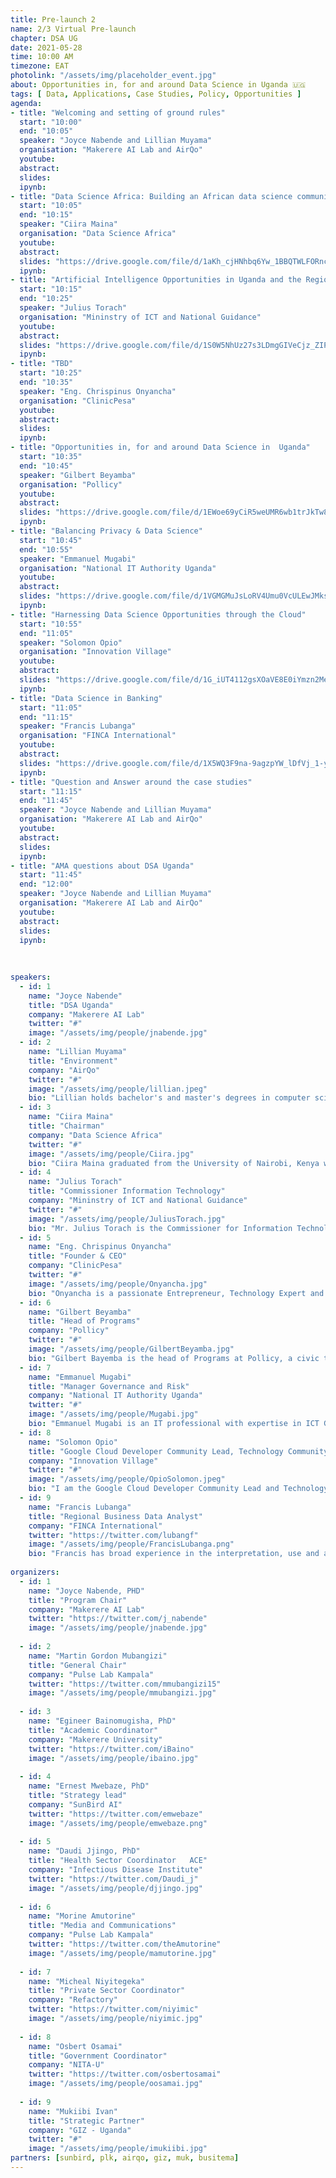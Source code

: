 ```yaml
---
title: Pre-launch 2
name: 2/3 Virtual Pre-launch
chapter: DSA UG
date: 2021-05-28
time: 10:00 AM
timezone: EAT
photolink: "/assets/img/placeholder_event.jpg"
about: Opportunities in, for and around Data Science in Uganda 🇺🇬
tags: [ Data, Applications, Case Studies, Policy, Opportunities ]
agenda: 
- title: "Welcoming and setting of ground rules"
  start: "10:00"
  end: "10:05"
  speaker: "Joyce Nabende and Lillian Muyama" 
  organisation: "Makerere AI Lab and AirQo"
  youtube:
  abstract:
  slides:
  ipynb:
- title: "Data Science Africa: Building an African data science community together"
  start: "10:05"
  end: "10:15"
  speaker: "Ciira Maina"
  organisation: "Data Science Africa"
  youtube:
  abstract:
  slides: "https://drive.google.com/file/d/1aKh_cjHNhbq6Yw_1BBQTWLFORncFqF3G/view?usp=sharing"
  ipynb:
- title: "Artificial Intelligence Opportunities in Uganda and the Region"
  start: "10:15"
  end: "10:25"
  speaker: "Julius Torach"
  organisation: "Mininstry of ICT and National Guidance"
  youtube:
  abstract:
  slides: "https://drive.google.com/file/d/1S0W5NhUz27s3LDmgGIVeCjz_ZIPXYzWh/view?usp=sharing"
  ipynb:
- title: "TBD"
  start: "10:25"
  end: "10:35"
  speaker: "Eng. Chrispinus Onyancha"
  organisation: "ClinicPesa"
  youtube:
  abstract:
  slides: 
  ipynb:
- title: "Opportunities in, for and around Data Science in  Uganda"
  start: "10:35"
  end: "10:45"
  speaker: "Gilbert Beyamba"
  organisation: "Pollicy"
  youtube:
  abstract:
  slides: "https://drive.google.com/file/d/1EWoe69yCiR5weUMR6wb1trJkTw8AITrm/view?usp=sharing"
  ipynb:
- title: "Balancing Privacy & Data Science"
  start: "10:45"
  end: "10:55"
  speaker: "Emmanuel Mugabi"
  organisation: "National IT Authority Uganda"
  youtube:
  abstract:
  slides: "https://drive.google.com/file/d/1VGMGMuJsLoRV4Umu0VcULEwJMksZ9Nrc/view?usp=sharing"
  ipynb:
- title: "Harnessing Data Science Opportunities through the Cloud"
  start: "10:55"
  end: "11:05"
  speaker: "Solomon Opio"
  organisation: "Innovation Village"
  youtube:
  abstract:
  slides: "https://drive.google.com/file/d/1G_iUT4112gsXOaVE8E0iYmzn2MeR-FTK/view?usp=sharing"
  ipynb:
- title: "Data Science in Banking"
  start: "11:05"
  end: "11:15"
  speaker: "Francis Lubanga"
  organisation: "FINCA International"
  youtube:
  abstract:
  slides: "https://drive.google.com/file/d/1X5WQ3F9na-9agzpYW_lDfVj_1-yILixG/view?usp=sharing"
  ipynb:
- title: "Question and Answer around the case studies" 
  start: "11:15"
  end: "11:45"
  speaker: "Joyce Nabende and Lillian Muyama" 
  organisation: "Makerere AI Lab and AirQo"
  youtube:
  abstract:
  slides:
  ipynb:
- title: "AMA questions about DSA Uganda"
  start: "11:45"
  end: "12:00"
  speaker: "Joyce Nabende and Lillian Muyama" 
  organisation: "Makerere AI Lab and AirQo"
  youtube:
  abstract:
  slides:
  ipynb:
  
  
  
speakers: 
  - id: 1
    name: "Joyce Nabende"
    title: "DSA Uganda"
    company: "Makerere AI Lab"
    twitter: "#"
    image: "/assets/img/people/jnabende.jpg"
  - id: 2
    name: "Lillian Muyama"
    title: "Environment"
    company: "AirQo"
    twitter: "#"
    image: "/assets/img/people/lillian.jpeg"
    bio: "Lillian holds bachelor's and master's degrees in computer science from Makerere University. She has over three years' experience in the data science field and is passionate about machine learning and how it can be used to solve real world problems that have a direct impact on society."
  - id: 3
    name: "Ciira Maina"
    title: "Chairman"
    company: "Data Science Africa"
    twitter: "#"
    image: "/assets/img/people/Ciira.jpg"
    bio: "Ciira Maina graduated from the University of Nairobi, Kenya with a Bsc. degree in Electrical Engineering in 2007 and with a Ph.D. from Drexel University in Philadelphia, USA in September 2011. Between October 2011 and August 2013 he was a postdoctoral researcher in machine learning and computational Biology at the University of Sheffield. Since September 2013 he has been a Lecturer in Electrical Engineering at Dedan Kimathi University of Technology in Nyeri, Kenya. He is a member of the organizing committee for Data Science Africa which aims to improve knowledge of machine learning in Africa and served as program chair for DSA 2017 and general chair for DSA 2015 and 2018. He is currently involved in several projects aimed at applying machine learning and the internet of things to problems relevant in the African context."
  - id: 4
    name: "Julius Torach"
    title: "Commissioner Information Technology"
    company: "Mininstry of ICT and National Guidance"
    twitter: "#"
    image: "/assets/img/people/JuliusTorach.jpg"
    bio: "Mr. Julius Torach is the Commissioner for Information Technology/E-Services at the Ministry of ICT and National Guidance in Uganda, spearheading Government efforts in eGovernment, eCommerce and other electronic transactions in support of National development. He is a Member of the Expert National Task Force on the Fourth Industrial Revolution (4IR). He is also a Board Member of the National Information Technology Authority – Uganda (NITA-U). In the region, he is the Vice Chairperson of the AI Working Group at the African Union, a Member of East African Sub-Regional Forum on Artificial Intelligence, and a Member of the Uganda IoT & AI Challenge 2021 Steering Committee supported by IEEE Technology and Engineering Management Society (IEEE TEMS). Furthermore, he is a Member of World Economic Forum Global Council on Agile Governance. He was also a Member of AI Strategy Blueprint Working Group under Smart Africa. He previously worked as the Director for eGovernment Services at NITA-U. He has also served in various capacities in the academia, private sector and with the civil society. \n Mr. Torach holds a Masters degree in Business Administration with Specialism in Strategic Planning (Edinburgh), a Graduate Diploma in ICT Leadership and the Knowledge Society (Dublin), a Masters Degree in Computer Science (Makerere), a Postgraduate Diploma in Computer Science (Makerere), a Diploma in Law (Law Development Centre) and a Bachelors Degree in Information Science (Makerere). He is a Microsoft Certified Systems Engineer (MCSE), Microsoft Certified Azure Fundamentals, a Certified Public Private Partnership Professional (PPP) and holds several industry certifications from ITIL, CompTIA and CISCO."
  - id: 5
    name: "Eng. Chrispinus Onyancha"
    title: "Founder & CEO"
    company: "ClinicPesa"
    twitter: "#"
    image: "/assets/img/people/Onyancha.jpg"
    bio: "Onyancha is a passionate Entrepreneur, Technology Expert and a Software Engineer by profession. He is the CEO of clinicPesa a platform established to provide a wider access to healthcare financing to the innumerable uninsured members of African Communities with a mission to empower `every person and organisation to save lives and do more`.  He has steered big partnerships that have seen the firms growth plan actualize even faster. He is also currently an MIT D-LAB fellow and 9 years ago, he Co-Founded and Managed creativeDNA Uganda an information technology company that worked with Top Media companies such as National Media Group amongst others. Onyancha has show-cased the turning of problematic Ideas to sustainable businesses, while moving beyond limitations and exceptionally designing solutions around problems in new ways. In the field of writing and authoring, he has previously been an author and instructor with Packt Publishers in the United Kingdom as well as consulted for Multinationals like Equity Bank, Google among others."
  - id: 6
    name: "Gilbert Beyamba"
    title: "Head of Programs"
    company: "Pollicy"
    twitter: "#"
    image: "/assets/img/people/GilbertBeyamba.jpg"
    bio: "Gilbert Bayemba is the head of Programs at Pollicy, a civic technology organisation based in Kampala, Pollicy works with the government and civil society to effectively use data and technology to improve public service delivery. Where his leadership assists the programs team in meeting the goals of the various business campaigns. Gilbert has ten years of executive leadership experience, with a proven track record of strategic management, policy and partnership and implementation, and aligning human resources with the organization's culture, processes, and business priorities. Since his early days as VP of programming at Unreasonable East Africa (now SHONA) and the Mara Foundation, and most recently at Reach A Hand Uganda, where he has played a critical role in the organization's rapid expansion and development since joining the team in 2014. He is currently pursuing an IMBA at Beijing's University of International Business and Economics."
  - id: 7
    name: "Emmanuel Mugabi"
    title: "Manager Governance and Risk"
    company: "National IT Authority Uganda"
    twitter: "#"
    image: "/assets/img/people/Mugabi.jpg"
    bio: "Emmanuel Mugabi is an IT professional with expertise in ICT Governance, Advisory, Privacy and Security. He currently works at the National Information Technology Authority – Uganda as the Senior Manager Governance and Risk where he is instrumental in driving the implementation of the National Information Security Framework. He holds a Master of Science Degree in ICT Management, Policy & Architectural Design, is a Certified Data Privacy Solutions Engineer (CDPSE), Certified Information Security Manager (CISM), Certified Information Systems Auditor, ISO/IEC 27001 Senior Lead Implementer and EC Council Incident Handler. He is also an active member of the ISACA Kampala Chapter."
  - id: 8
    name: "Solomon Opio"
    title: "Google Cloud Developer Community Lead, Technology Community lead"
    company: "Innovation Village"
    twitter: "#"
    image: "/assets/img/people/OpioSolomon.jpeg" 
    bio: "I am the Google Cloud Developer Community Lead and Technology Community Lead at the Innovation Village. I hold a Bachelor's degree in Software Engineering from Makerere University. I have led the Google Developer Groups for over 5 years now, focussing on helping developers, DevOps, IT pros and Architects, learn Google technologies, other products and platforms. Currently focussing on Cloud and Data Science. At the Innovation Village, I focus on supporting the developer communities in Uganda through training, mentorship and job linkages."
  - id: 9
    name: "Francis Lubanga"
    title: "Regional Business Data Analyst"
    company: "FINCA International"
    twitter: "https://twitter.com/lubangf"
    image: "/assets/img/people/FrancisLubanga.png"
    bio: "Francis has broad experience in the interpretation, use and application of information contained within an organization's data to inform a range of business improvement activities, particularly those related to the implementation, design, development, enhancement of business processes, systems, product development, and decision making. Additionally, he has assisted organizations, particularly financial institutions, fintechs, NGOs, PAYGo and telecommunication companies, perform the following; (1) Data Engineering, (2) Data Science, (3) Analytics & Reporting, (4) Software Development | Tally ERP9 & Prime | QuickBooks Development, (5) Process & Business Analysis, (6) Project Management, (7) Data Warehouse Design & Development. I have broad experience in the interpretation, use and application of information contained within an organization's data to inform a range of business improvement activities, particularly those involved in the implementation, design, development, enhancement and maintenance of business systems and business processes." 
  
organizers: 
  - id: 1
    name: "Joyce Nabende, PHD"
    title: "Program Chair"
    company: "Makerere AI Lab"
    twitter: "https://twitter.com/j_nabende"
    image: "/assets/img/people/jnabende.jpg"
   
  - id: 2
    name: "Martin Gordon Mubangizi"
    title: "General Chair"
    company: "Pulse Lab Kampala"
    twitter: "https://twitter.com/mmubangizi15"
    image: "/assets/img/people/mmubangizi.jpg"
   
  - id: 3
    name: "Egineer Bainomugisha, PhD"
    title: "Academic Coordinator"
    company: "Makerere University"
    twitter: "https://twitter.com/iBaino"
    image: "/assets/img/people/ibaino.jpg"
   
  - id: 4
    name: "Ernest Mwebaze, PhD"
    title: "Strategy lead"
    company: "SunBird AI"
    twitter: "https://twitter.com/emwebaze"
    image: "/assets/img/people/emwebaze.png"
    
  - id: 5
    name: "Daudi Jjingo, PhD"
    title: "Health Sector Coordinator	ACE"
    company: "Infectious Disease Institute"
    twitter: "https://twitter.com/Daudi_j"
    image: "/assets/img/people/djjingo.jpg"
    
  - id: 6
    name: "Morine Amutorine"
    title: "Media and Communications"
    company: "Pulse Lab Kampala"
    twitter: "https://twitter.com/theAmutorine"
    image: "/assets/img/people/mamutorine.jpg"
    
  - id: 7
    name: "Micheal Niyitegeka"
    title: "Private Sector Coordinator"
    company: "Refactory"
    twitter: "https://twitter.com/niyimic"
    image: "/assets/img/people/niyimic.jpg"
    
  - id: 8
    name: "Osbert Osamai"
    title: "Government Coordinator"
    company: "NITA-U"
    twitter: "https://twitter.com/osbertosamai"
    image: "/assets/img/people/oosamai.jpg"
    
  - id: 9
    name: "Mukiibi Ivan"
    title: "Strategic Partner"
    company: "GIZ - Uganda"
    twitter: "#"
    image: "/assets/img/people/imukiibi.jpg"
partners: [sunbird, plk, airqo, giz, muk, busitema]
---
```


